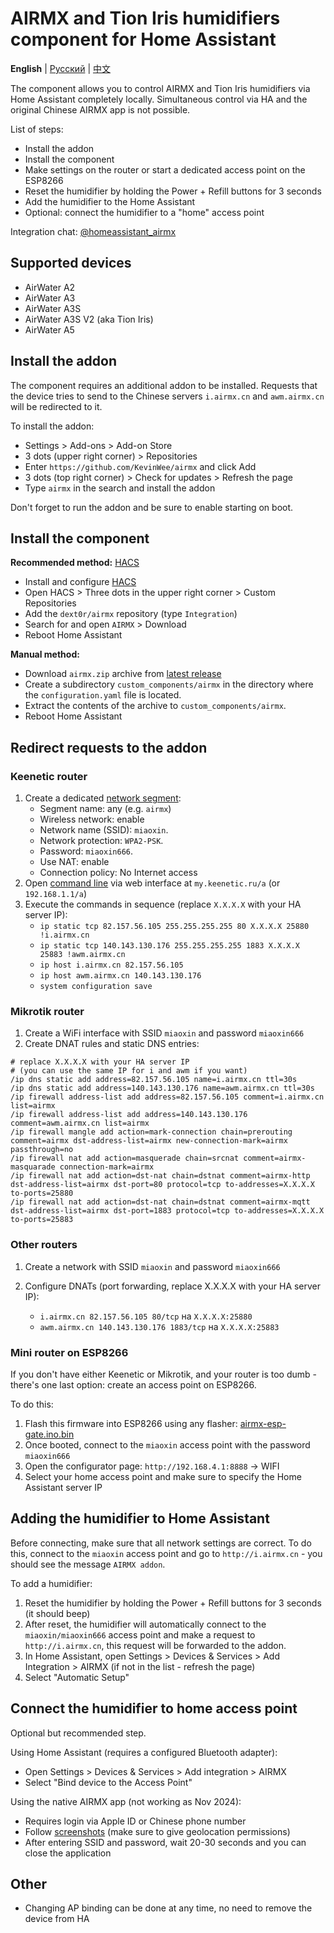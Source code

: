 # AIRMX and Tion Iris humidifiers component for Home Assistant

**English** | [Русский](./README.ru.md) | [中文](./README.zh.md)

The component allows you to control AIRMX and Tion Iris humidifiers via Home Assistant completely locally. Simultaneous control via HA and the original Chinese AIRMX app is not possible.

List of steps:

* Install the addon
* Install the component
* Make settings on the router or start a dedicated access point on the ESP8266
* Reset the humidifier by holding the Power + Refill buttons for 3 seconds
* Add the humidifier to the Home Assistant
* Optional: connect the humidifier to a "home" access point

Integration chat: [@homeassistant_airmx](https://t.me/homeassistant_airmx)

## Supported devices

* AirWater A2
* AirWater A3
* AirWater A3S
* AirWater A3S V2 (aka Tion Iris)
* AirWater A5

## Install the addon

The component requires an additional addon to be installed. Requests that the device tries to send to the Chinese servers `i.airmx.cn` and `awm.airmx.cn` will be redirected to it.

To install the addon:

* Settings > Add-ons > Add-on Store
* 3 dots (upper right corner) > Repositories
* Enter `https://github.com/KevinWee/airmx` and click Add
* 3 dots (top right corner) > Check for updates > Refresh the page
* Type `airmx` in the search and install the addon

Don't forget to run the addon and be sure to enable starting on boot.

## Install the component

**Recommended method:** [HACS](https://hacs.xyz/)

* Install and configure [HACS](https://hacs.xyz/docs/use/#getting-started-with-hacs)
* Open HACS > Three dots in the upper right corner > Custom Repositories
* Add the `dext0r/airmx` repository (type `Integration`)
* Search for and open `AIRMX` > Download
* Reboot Home Assistant

**Manual method:**

* Download `airmx.zip` archive from [latest release](https://github.com/dext0r/airmx/releases/latest)
* Create a subdirectory `custom_components/airmx` in the directory where the `configuration.yaml` file is located.
* Extract the contents of the archive to `custom_components/airmx`.
* Reboot Home Assistant

## Redirect requests to the addon

### Keenetic router

1. Create a dedicated [network segment](https://help.keenetic.com/hc/en/articles/360005236300):
   * Segment name: any (e.g. `airmx`)
   * Wireless network: enable
   * Network name (SSID): `miaoxin`.
   * Network protection: `WPA2-PSK`.
   * Password: `miaoxin666`.
   * Use NAT: enable
   * Connection policy: No Internet access
2. Open [command line](https://help.keenetic.com/hc/en/articles/213965889) via web interface at `my.keenetic.ru/a` (or `192.168.1.1/a`)
3. Execute the commands in sequence (replace `X.X.X.X` with your HA server IP):
   * `ip static tcp 82.157.56.105 255.255.255.255 80 X.X.X.X 25880 !i.airmx.cn`
   * `ip static tcp 140.143.130.176 255.255.255.255 1883 X.X.X.X 25883 !awm.airmx.cn`
   * `ip host i.airmx.cn 82.157.56.105`
   * `ip host awm.airmx.cn 140.143.130.176`
   * `system configuration save`

### Mikrotik router

1. Create a WiFi interface with SSID `miaoxin` and password `miaoxin666`
2. Create DNAT rules and static DNS entries:

```text
# replace X.X.X.X with your HA server IP
# (you can use the same IP for i and awm if you want)
/ip dns static add address=82.157.56.105 name=i.airmx.cn ttl=30s
/ip dns static add address=140.143.130.176 name=awm.airmx.cn ttl=30s
/ip firewall address-list add address=82.157.56.105 comment=i.airmx.cn list=airmx
/ip firewall address-list add address=140.143.130.176 comment=awm.airmx.cn list=airmx
/ip firewall mangle add action=mark-connection chain=prerouting comment=airmx dst-address-list=airmx new-connection-mark=airmx passthrough=no
/ip firewall nat add action=masquerade chain=srcnat comment=airmx-masquarade connection-mark=airmx
/ip firewall nat add action=dst-nat chain=dstnat comment=airmx-http dst-address-list=airmx dst-port=80 protocol=tcp to-addresses=X.X.X.X to-ports=25880
/ip firewall nat add action=dst-nat chain=dstnat comment=airmx-mqtt dst-address-list=airmx dst-port=1883 protocol=tcp to-addresses=X.X.X.X to-ports=25883
```

### Other routers

1. Create a network with SSID `miaoxin` and password `miaoxin666`
2. Configure DNATs (port forwarding, replace X.X.X.X with your HA server IP):

   * `i.airmx.cn 82.157.56.105 80/tcp` на `X.X.X.X:25880`
   * `awm.airmx.cn 140.143.130.176 1883/tcp` на `X.X.X.X:25883`

### Mini router on ESP8266

If you don't have either Keenetic or Mikrotik, and your router is too dumb - there's one last option: create an access point on ESP8266.

To do this:

1. Flash this firmware into ESP8266 using any flasher: [airmx-esp-gate.ino.bin](https://github.com/dext0r/airmx/raw/main/airmx-esp-gate/build/esp8266.esp8266.nodemcu/airmx-esp-gate.ino.bin)
2. Once booted, connect to the `miaoxin` access point with the password `miaoxin666`
3. Open the configurator page: `http://192.168.4.1:8888` -> WIFI
4. Select your home access point and make sure to specify the Home Assistant server IP

## Adding the humidifier to Home Assistant

Before connecting, make sure that all network settings are correct. To do this, connect to the `miaoxin` access point and go to `http://i.airmx.cn` - you should see the message `AIRMX addon`.

To add a humidifier:

1. Reset the humidifier by holding the Power + Refill buttons for 3 seconds (it should beep)
2. After reset, the humidifier will automatically connect to the `miaoxin/miaoxin666` access point and make a request to `http://i.airmx.cn`, this request will be forwarded to the addon.
3. In Home Assistant, open Settings > Devices & Services > Add Integration > AIRMX (if not in the list - refresh the page)
4. Select "Automatic Setup"

## Connect the humidifier to home access point

Optional but recommended step.

Using Home Assistant (requires a configured Bluetooth adapter):

* Open Settings > Devices & Services > Add integration > AIRMX
* Select "Bind device to the Access Point"

Using the native AIRMX app (not working as Nov 2024):

* Requires login via Apple ID or Chinese phone number
* Follow [screenshots](./images/ios) (make sure to give geolocation permissions)
* After entering SSID and password, wait 20-30 seconds and you can close the application

## Other

* Changing AP binding can be done at any time, no need to remove the device from HA

